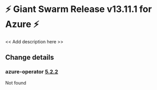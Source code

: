# :zap: Giant Swarm Release v13.11.1 for Azure :zap:

<< Add description here >>

## Change details


### azure-operator [5.2.2](https://github.com/giantswarm/aws-operator/releases/tag/v5.2.2)

Not found


